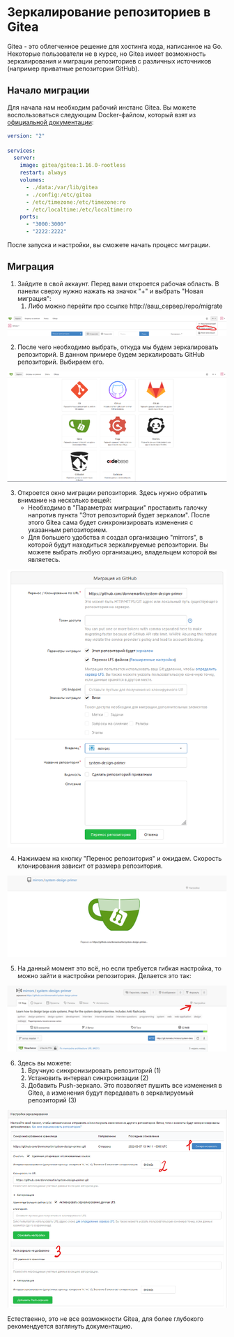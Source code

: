 # Зеркалирование репозиториев в Gitea

Gitea - это облегченное решение для хостинга кода, написанное на Go.  
Некоторые пользователи не в курсе, но Gitea имеет возможность зеркалирования и миграции репозиториев с различных источников (например приватные репозитории GitHub).

## Начало миграции

Для начала нам необходим рабочий инстанс Gitea. Вы можете воспользоваться следующим Docker-файлом, который взят из [официальной документации](https://docs.gitea.io/en-us/install-with-docker-rootless/):

```yml
version: "2"

services:
  server:
    image: gitea/gitea:1.16.0-rootless
    restart: always
    volumes:
      - ./data:/var/lib/gitea
      - ./config:/etc/gitea
      - /etc/timezone:/etc/timezone:ro
      - /etc/localtime:/etc/localtime:ro
    ports:
      - "3000:3000"
      - "2222:2222"
```

После запуска и настройки, вы сможете начать процесс миграции.

## Миграция

1. Зайдите в свой аккаунт. Перед вами откроется рабочая область. В панели сверху нужно нажать на значок "+" и выбрать "Новая миграция":
   1. Либо можно перейти про ссылке http://ваш_сервер/repo/migrate

![Gitea](./images/gitea-mirroring-1.png)  

2. После чего необходимо выбрать, откуда мы будем зеркалировать репозиторий. В данном примере будем зеркалировать GitHub репозиторий. Выбираем его.

![Gitea](./images/gitea-mirroring-2.png)  

3. Откроется окно миграции репозитория. Здесь нужно обратить внимание на несколько вещей:
   * Необходимо в "Параметрах миграции" проставить галочку напротив пункта "Этот репозиторий будет зеркалом". После этого Gitea сама будет синхронизировать изменения с указанным репозиторием.
   * Для большего удобства я создал организацию "mirrors", в которой будут находиться зеркалируемые репозитории. Вы можете выбрать любую организацию, владельцем которой вы являетесь.

![Gitea](./images/gitea-mirroring-3.png)  

4. Нажимаем на кнопку "Перенос репозитория" и ожидаем. Скорость клонирования зависит от размера репозитория.

![Gitea](./images/gitea-mirroring-4.png)

5. На данный момент это всё, но если требуется гибкая настройка, то можно зайти в настройки репозитория. Делается это так:

![Gitea](./images/gitea-mirroring-5.png)

6. Здесь вы можете:
   1. Вручную синхронизировать репозиторий (1)
   2. Установить интервал синхронизации (2)
   3. Добавить Push-зеркало. Это позволяет пушить все изменения в Gitea, а изменения будут передавать в зеркалируемый репозиторий (3)

![Gitea](./images/gitea-mirroring-6.png)

Естественно, это не все возможности Gitea, для более глубокого рекомендуется взглянуть документацию.